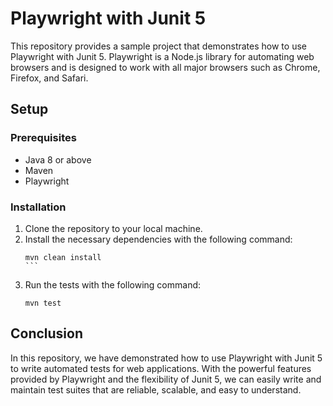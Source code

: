 # Playwright with Junit 5

This repository provides a sample project that demonstrates how to use Playwright with Junit 5. Playwright is a Node.js library for automating web browsers and is designed to work with all major browsers such as Chrome, Firefox, and Safari.

## Setup

### Prerequisites

- Java 8 or above
- Maven
- Playwright

### Installation

1. Clone the repository to your local machine.
2. Install the necessary dependencies with the following command:
   `````
   mvn clean install
   ```
3. Run the tests with the following command:
   ````
   mvn test
   ````

## Conclusion

In this repository, we have demonstrated how to use Playwright with Junit 5 to write automated tests for web applications. With the powerful features provided by Playwright and the flexibility of Junit 5, we can easily write and maintain test suites that are reliable, scalable, and easy to understand.
